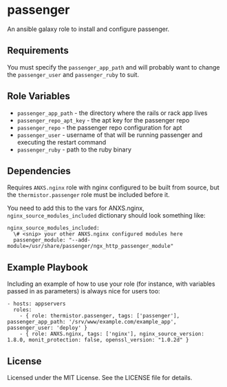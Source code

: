 # passenger

An ansible galaxy role to install and configure passenger.

## Requirements

You must specify the `passenger_app_path` and will probably want to change the `passenger_user` and `passenger_ruby` to suit.

## Role Variables

* `passenger_app_path` - the directory where the rails or rack app lives
* `passenger_repo_apt_key` - the apt key for the passenger repo
* `passenger_repo` - the passenger repo configuration for apt
* `passenger_user` - username of that will be running passenger and executing the restart command
* `passenger_ruby` - path to the ruby binary

## Dependencies

Requires `ANXS.nginx` role with nginx configured to be built from source, but the `thermistor.passenger` role must be included before it.

You need to add this to the vars for ANXS.nginx, `nginx_source_modules_included` dictionary should look something like:

    nginx_source_modules_included:
      \# <snip> your other ANXS.nginx configured modules here
      passenger_module: "--add-module=/usr/share/passenger/ngx_http_passenger_module"

## Example Playbook

Including an example of how to use your role (for instance, with variables passed in as parameters) is always nice for users too:

    - hosts: appservers
      roles:
        - { role: thermistor.passenger, tags: ['passenger'], passenger_app_path: '/srv/www/example.com/example_app', passenger_user: 'deploy' }
        - { role: ANXS.nginx, tags: ['nginx'], nginx_source_version: 1.8.0, monit_protection: false, openssl_version: "1.0.2d" }


## License

Licensed under the MIT License. See the LICENSE file for details.

